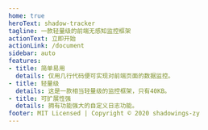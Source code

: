 ```yaml
---
home: true
heroText: shadow-tracker
tagline: 一款轻量级的前端无感知监控框架
actionText: 立即开始
actionLink: /document
sidebar: auto
features:
- title: 简单易用
  details: 仅用几行代码便可实现对前端页面的数据监控。
- title: 轻量级
  details: 这是一款相当轻量级的监控框架，只有40KB。
- title: 可扩展性强
  details: 拥有功能强大的自定义日志功能。
footer: MIT Licensed | Copyright © 2020 shadowings-zy
---
```

